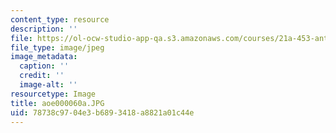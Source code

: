```yaml
---
content_type: resource
description: ''
file: https://ol-ocw-studio-app-qa.s3.amazonaws.com/courses/21a-453-anthropology-of-the-middle-east-spring-2004/78738c9704e3b6893418a8821a01c44e_aoe000060a.JPG
file_type: image/jpeg
image_metadata:
  caption: ''
  credit: ''
  image-alt: ''
resourcetype: Image
title: aoe000060a.JPG
uid: 78738c97-04e3-b689-3418-a8821a01c44e
---
```

